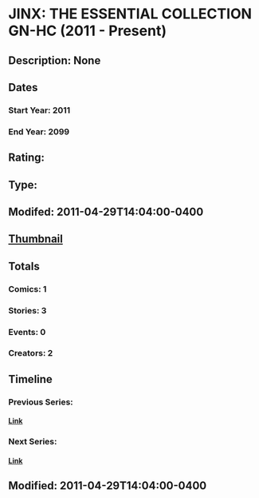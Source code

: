 # JINX: THE ESSENTIAL COLLECTION GN-HC (2011 - Present)
## Description: None
## Dates
### Start Year: 2011
### End Year: 2099
## Rating: 
## Type: 
## Modifed: 2011-04-29T14:04:00-0400
## [Thumbnail](http://i.annihil.us/u/prod/marvel/i/mg/b/40/image_not_available.jpg)
## Totals
### Comics: 1
### Stories: 3
### Events: 0
### Creators: 2
## Timeline
### Previous Series: 
#### [Link]()
### Next Series: 
#### [Link]()
## Modified: 2011-04-29T14:04:00-0400